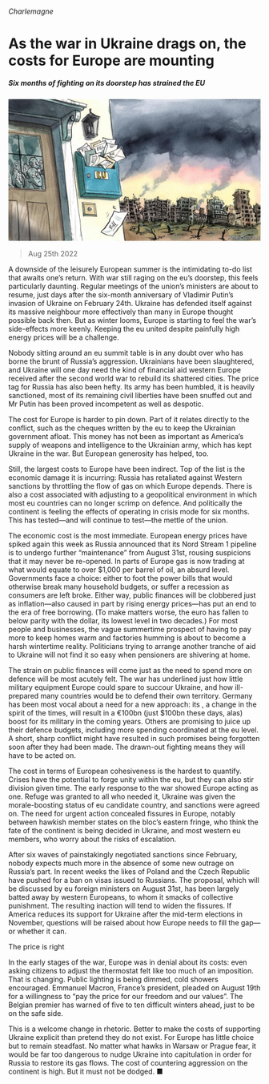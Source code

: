 ###### Charlemagne

# As the war in Ukraine drags on, the costs for Europe are mounting 

##### Six months of fighting on its doorstep has strained the EU 

![image](images/20220827_EUD000.jpg) 

> Aug 25th 2022 

A downside of the leisurely European summer is the intimidating to-do list that awaits one’s return. With war still raging on the eu’s doorstep, this  feels particularly daunting. Regular meetings of the union’s ministers are about to resume, just days after the six-month anniversary of Vladimir Putin’s invasion of Ukraine on February 24th. Ukraine has defended itself against its massive neighbour more effectively than many in Europe thought possible back then. But as winter looms, Europe is starting to feel the war’s side-effects more keenly. Keeping the eu united despite painfully high energy prices will be a challenge. 

Nobody sitting around an eu summit table is in any doubt over who has borne the brunt of Russia’s aggression. Ukrainians have been slaughtered, and Ukraine will one day need the kind of financial aid western Europe received after the second world war to rebuild its shattered cities. The price tag for Russia has also been hefty. Its army has been humbled, it is heavily sanctioned, most of its remaining civil liberties have been snuffed out and Mr Putin has been proved incompetent as well as despotic. 

The cost for Europe is harder to pin down. Part of it relates directly to the conflict, such as the cheques written by the eu to keep the Ukrainian government afloat. This money has not been as important as America’s supply of weapons and intelligence to the Ukrainian army, which has kept Ukraine in the war. But European generosity has helped, too. 

Still, the largest costs to Europe have been indirect. Top of the list is the economic damage it is incurring: Russia has retaliated against Western sanctions by throttling the flow of gas on which Europe depends. There is also a cost associated with adjusting to a geopolitical environment in which most eu countries can no longer scrimp on defence. And politically the continent is feeling the effects of operating in crisis mode for six months. This has tested—and will continue to test—the mettle of the union.

The economic cost is the most immediate. European energy prices have spiked again this week as Russia announced that its Nord Stream 1 pipeline is to undergo further “maintenance” from August 31st, rousing suspicions that it may never be re-opened. In parts of Europe gas is now trading at what would equate to over $1,000 per barrel of oil, an absurd level. Governments face a choice: either to foot the power bills that would otherwise break many household budgets, or suffer a recession as consumers are left broke. Either way, public finances will be clobbered just as inflation—also caused in part by rising energy prices—has put an end to the era of free borrowing. (To make matters worse, the euro has fallen to below parity with the dollar, its lowest level in two decades.) For most people and businesses, the vague summertime prospect of having to pay more to keep homes warm and factories humming is about to become a harsh wintertime reality. Politicians trying to arrange another tranche of aid to Ukraine will not find it so easy when pensioners are shivering at home. 

The strain on public finances will come just as the need to spend more on defence will be most acutely felt. The war has underlined just how little military equipment Europe could spare to succour Ukraine, and how ill-prepared many countries would be to defend their own territory. Germany has been most vocal about a need for a new approach: its , a change in the spirit of the times, will result in a €100bn (just $100bn these days, alas) boost for its military in the coming years. Others are promising to juice up their defence budgets, including more spending coordinated at the eu level. A short, sharp conflict might have resulted in such promises being forgotten soon after they had been made. The drawn-out fighting means they will have to be acted on. 

The cost in terms of European cohesiveness is the hardest to quantify. Crises have the potential to forge unity within the eu, but they can also stir division given time. The early response to the war showed Europe acting as one. Refuge was granted to all who needed it, Ukraine was given the morale-boosting status of eu candidate country, and sanctions were agreed on. The need for urgent action concealed fissures in Europe, notably between hawkish member states on the bloc’s eastern fringe, who think the fate of the continent is being decided in Ukraine, and most western eu members, who worry about the risks of escalation. 

After six waves of painstakingly negotiated sanctions since February, nobody expects much more in the absence of some new outrage on Russia’s part. In recent weeks the likes of Poland and the Czech Republic have pushed for a ban on visas issued to Russians. The proposal, which will be discussed by eu foreign ministers on August 31st, has been largely batted away by western Europeans, to whom it smacks of collective punishment. The resulting inaction will tend to widen the fissures. If America reduces its support for Ukraine after the mid-term elections in November, questions will be raised about how Europe needs to fill the gap—or whether it can.

The price is right

In the early stages of the war, Europe was in denial about its costs: even asking citizens to adjust the thermostat felt like too much of an imposition. That is changing. Public lighting is being dimmed, cold showers encouraged. Emmanuel Macron, France’s president, pleaded on August 19th for a willingness to “pay the price for our freedom and our values”. The Belgian premier has warned of five to ten difficult winters ahead, just to be on the safe side. 

This is a welcome change in rhetoric. Better to make the costs of supporting Ukraine explicit than pretend they do not exist. For Europe has little choice but to remain steadfast. No matter what hawks in Warsaw or Prague fear, it would be far too dangerous to nudge Ukraine into capitulation in order for Russia to restore its gas flows. The cost of countering aggression on the continent is high. But it must not be dodged. ■




 


